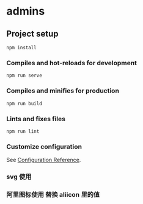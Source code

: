 # admins

## Project setup

```
npm install
```

### Compiles and hot-reloads for development

```
npm run serve
```

### Compiles and minifies for production

```
npm run build
```

### Lints and fixes files

```
npm run lint
```

### Customize configuration

See [Configuration Reference](https://cli.vuejs.org/config/).

### svg 使用 <!-- <svg-icon iconName="baobiao" /> -->

### 阿里图标使用 替换 aliicon 里的值 <!-- <i class="iconfont icon-iconfontroundright"></i> -->

<!--


{"data":{"messageList":[{"isRight":false,"message_Id":"01G01DW5HED3G3ZM4ZW8NFKQX8","replyToMessageId":"","messageType":"TextMessage","contact_Id":"01FYQR7YX49FGRMSKXYWYW9SSH","isRead":true,"message":"666","receviedDate":"03:12 PM"},{"isRight":false,"message_Id":"01G01DWHB10SGCSJDMSVHPJSYH","replyToMessageId":"","messageType":"TextMessage","contact_Id":"01FYQR7YX49FGRMSKXYWYW9SSH","isRead":true,"message":"999","receviedDate":"03:12 PM"},{"isRight":true,"message_Id":"01G01EAV8X14NZMH2WBHZVFKJE","replyToMessageId":null,"messageType":"TextMessage","contact_Id":"01FYQR7YX49FGRMSKXYWYW9SSH","isRead":true,"message":"123","receviedDate":"03:20 PM"},{"isRight":true,"message_Id":"01G01EBAHY05WYN15AVTX5DY18","replyToMessageId":null,"messageType":"TextMessage","contact_Id":"01FYQR7YX49FGRMSKXYWYW9SSH","isRead":true,"message":"6666","receviedDate":"03:20 PM"},{"isRight":true,"message_Id":"01G01EC28CZWA588K91G1Y1FMB","replyToMessageId":null,"messageType":"TextMessage","contact_Id":"01FYQR7YX49FGRMSKXYWYW9SSH","isRead":true,"message":"8888","receviedDate":"03:21 PM"},{"isRight":false,"message_Id":"01G01EWZ4CGHYXR6C5D10DG6Z9","replyToMessageId":"","messageType":"TextMessage","contact_Id":"01FYQR7YX49FGRMSKXYWYW9SSH","isRead":true,"message":"2222","receviedDate":"03:30 PM"},{"isRight":false,"message_Id":"01G01EYMBJ08FVE5HQBWGBJJKP","replyToMessageId":"","messageType":"TextMessage","contact_Id":"01FYQR7YX49FGRMSKXYWYW9SSH","isRead":true,"message":"12","receviedDate":"03:31 PM"},{"isRight":false,"message_Id":"01G01EZYD3JMQ095DJZ7M681J7","replyToMessageId":"","messageType":"TextMessage","contact_Id":"01FYQR7YX49FGRMSKXYWYW9SSH","isRead":true,"message":"56","receviedDate":"03:32 PM"},{"isRight":false,"message_Id":"01G01F228J9CDNERMS4WA6HJGB","replyToMessageId":"","messageType":"TextMessage","contact_Id":"01FYQR7YX49FGRMSKXYWYW9SSH","isRead":true,"message":"5666","receviedDate":"03:33 PM"},{"isRight":false,"message_Id":"01G01F3WP8V6NTX1H19BRZQZRH","replyToMessageId":"","messageType":"TextMessage","contact_Id":"01FYQR7YX49FGRMSKXYWYW9SSH","isRead":true,"message":"接收到的值","receviedDate":"03:34 PM"},{"isRight":false,"message_Id":"01G01M70ZR12B8QCB05X6DNHMQ","replyToMessageId":"","messageType":"TextMessage","contact_Id":"01FYQR7YX49FGRMSKXYWYW9SSH","isRead":true,"message":"ppp","receviedDate":"05:03 PM"},{"isRight":false,"message_Id":"01G01M916VES8QCSWP3ANHDWPE","replyToMessageId":"","messageType":"TextMessage","contact_Id":"01FYQR7YX49FGRMSKXYWYW9SSH","isRead":true,"message":"000","receviedDate":"05:04 PM"},{"isRight":true,"message_Id":"01G01M9QXTGWYJ0Y28T07KBRGV","replyToMessageId":null,"messageType":"TextMessage","contact_Id":"01FYQR7YX49FGRMSKXYWYW9SSH","isRead":true,"message":"111","receviedDate":"05:04 PM"},{"isRight":true,"message_Id":"01G01MMGGQ2BYFAPJDD5TBYXB0","replyToMessageId":null,"messageType":"TextMessage","contact_Id":"01FYQR7YX49FGRMSKXYWYW9SSH","isRead":true,"message":"5555","receviedDate":"05:10 PM"},{"isRight":true,"message_Id":"01G01MMK61BWFAY4JJT00DAD43","replyToMessageId":null,"messageType":"TextMessage","contact_Id":"01FYQR7YX49FGRMSKXYWYW9SSH","isRead":true,"message":"666","receviedDate":"05:10 PM"},{"isRight":false,"message_Id":"01G01MMXFCH3DQNFG4B26YV6T0","replyToMessageId":"","messageType":"TextMessage","contact_Id":"01FYQR7YX49FGRMSKXYWYW9SSH","isRead":true,"message":"5555555555","receviedDate":"05:10 PM"},{"isRight":false,"message_Id":"01G01MMYTR7C4KY3HZ53P9T59M","replyToMessageId":"","messageType":"TextMessage","contact_Id":"01FYQR7YX49FGRMSKXYWYW9SSH","isRead":true,"message":"5","receviedDate":"05:10 PM"},{"isRight":false,"message_Id":"01G01MSKHKHHSZZN8H7X08M4Z1","replyToMessageId":"","messageType":"TextMessage","contact_Id":"01FYQR7YX49FGRMSKXYWYW9SSH","isRead":true,"message":"7","receviedDate":"05:13 PM"},{"isRight":false,"message_Id":"01G01MSN7MTA2HBE5S190XMQ20","replyToMessageId":"","messageType":"TextMessage","contact_Id":"01FYQR7YX49FGRMSKXYWYW9SSH","isRead":true,"message":"8","receviedDate":"05:13 PM"},{"isRight":false,"message_Id":"01G01MSQA7SFHGA5AQN2CGM5ZB","replyToMessageId":"","messageType":"TextMessage","contact_Id":"01FYQR7YX49FGRMSKXYWYW9SSH","isRead":true,"message":"9","receviedDate":"05:13 PM"}],"displayName":"Xins Misw","nextPageToken":"2022-04-07 15:12:31.1493510"},"isSuccess":true,"errorCode":null,"message":""} -->
